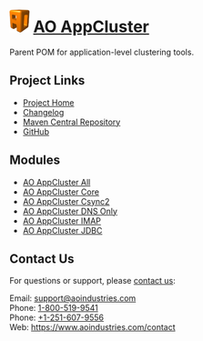 # [<img src="ao-logo.png" alt="AO Logo" width="35" height="40">](https://www.aoindustries.com/) [AO AppCluster](https://www.aoindustries.com/ao-appcluster/)
Parent POM for application-level clustering tools.

## Project Links
* [Project Home](https://www.aoindustries.com/ao-appcluster/)
* [Changelog](https://www.aoindustries.com/ao-appcluster/changelog)
* [Maven Central Repository](https://search.maven.org/#search%7Cgav%7C1%7Cg:%22com.aoindustries%22%20AND%20a:%22ao-appcluster%22)
* [GitHub](https://github.com/aoindustries/ao-appcluster)

## Modules
* [AO AppCluster All](https://www.aoindustries.com/ao-appcluster/all/)
* [AO AppCluster Core](https://www.aoindustries.com/ao-appcluster/core/)
* [AO AppCluster Csync2](https://www.aoindustries.com/ao-appcluster/csyn2/)
* [AO AppCluster DNS Only](https://www.aoindustries.com/ao-appcluster/dnsonly/)
* [AO AppCluster IMAP](https://www.aoindustries.com/ao-appcluster/imap/)
* [AO AppCluster JDBC](https://www.aoindustries.com/ao-appcluster/jdbc/)

## Contact Us
For questions or support, please [contact us](https://www.aoindustries.com/contact):

Email: [support@aoindustries.com](mailto:support@aoindustries.com)  
Phone: [1-800-519-9541](tel:1-800-519-9541)  
Phone: [+1-251-607-9556](tel:+1-251-607-9556)  
Web: https://www.aoindustries.com/contact
